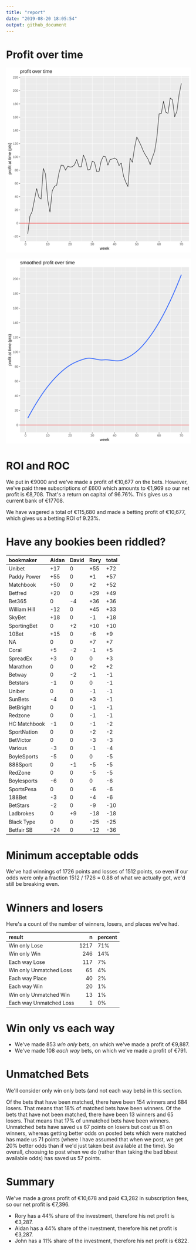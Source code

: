 ```yaml
---
title: "report"
date: "2019-08-20 18:05:54"
output: github_document
---
```




# Profit over time

![plot of chunk profit-over-time](figure/profit-over-time-1.png)

![plot of chunk profit-over-time-smooth](figure/profit-over-time-smooth-1.png)


# ROI and ROC



We put in €9000 and we've made a profit of €10,677 on the bets. However, we've paid three subscriptions of £600 which amounts to €1,969 so our net profit is €8,708. That's a return on capital of 96.76%. This gives us a current bank of €17708.

We have wagered a total of €115,680 and made a betting profit of €10,677, which gives us a betting ROI of 9.23%.


# Have any bookies been riddled?


|bookmaker    |Aidan |David |Rory |total |
|:------------|:-----|:-----|:----|:-----|
|Unibet       |+17   |0     |+55  |+72   |
|Paddy Power  |+55   |0     |+1   |+57   |
|Matchbook    |+50   |0     |+2   |+52   |
|Betfred      |+20   |0     |+29  |+49   |
|Bet365       |0     |-4    |+36  |+36   |
|William Hill |-12   |0     |+45  |+33   |
|SkyBet       |+18   |0     |-1   |+18   |
|SportingBet  |0     |+2    |+10  |+10   |
|10Bet        |+15   |0     |-6   |+9    |
|NA           |0     |0     |+7   |+7    |
|Coral        |+5    |-2    |-1   |+5    |
|SpreadEx     |+3    |0     |0    |+3    |
|Marathon     |0     |0     |+2   |+2    |
|Betway       |0     |-2    |-1   |-1    |
|Betstars     |-1    |0     |0    |-1    |
|Uniber       |0     |0     |-1   |-1    |
|SunBets      |-4    |0     |+3   |-1    |
|BetBright    |0     |0     |-1   |-1    |
|Redzone      |0     |0     |-1   |-1    |
|HC Matchbook |-1    |0     |-1   |-2    |
|SportNation  |0     |0     |-2   |-2    |
|BetVictor    |0     |0     |-3   |-3    |
|Various      |-3    |0     |-1   |-4    |
|BoyleSports  |-5    |0     |0    |-5    |
|888Sport     |0     |-1    |-5   |-5    |
|RedZone      |0     |0     |-5   |-5    |
|Boylesports  |-6    |0     |0    |-6    |
|SportsPesa   |0     |0     |-6   |-6    |
|188Bet       |-3    |0     |-4   |-6    |
|BetStars     |-2    |0     |-9   |-10   |
|Ladbrokes    |0     |+9    |-18  |-18   |
|Black Type   |0     |0     |-25  |-25   |
|Betfair SB   |-24   |0     |-12  |-36   |


# Minimum acceptable odds



We've had winnings of 1726 points and losses of 1512 points, so even if our odds were only a fraction 1512 / 1726 = 0.88 of what we actually got, we'd still be breaking even.


# Winners and losers

Here's a count of the number of winners, losers, and places we've had.


|result                  |    n|percent |
|:-----------------------|----:|:-------|
|Win only Lose           | 1217|71%     |
|Win only Win            |  246|14%     |
|Each way Lose           |  117|7%      |
|Win only Unmatched Loss |   65|4%      |
|Each way Place          |   40|2%      |
|Each way Win            |   20|1%      |
|Win only Unmatched Win  |   13|1%      |
|Each way Unmatched Loss |    1|0%      |


# Win only vs each way



* We've made 853 _win only_ bets, on which we've made a profit of €9,887. 
* We've made 108 _each way_ bets, on which we've made a profit of €791.


# Unmatched Bets



We'll consider only win only bets (and not each way bets) in this section.

Of the bets that have been matched, there have been 154 winners and 684 losers. That means that 18% of matched bets have been winners. Of the bets that have not been matched, there have been 13 winners and 65 losers. That means that 17% of unmatched bets have been winners. Unmatched bets have saved us 67 points on losers but cost us 81 on winners, whereas getting better odds on posted bets which were matched has made us 71 points (where I have assumed that when we post, we get 20% better odds than if we'd just taken best available at the time). So overall, choosing to post when we do (rather than taking the bad bbest available odds) has saved us 57 points.


# Summary



We've made a gross profit of €10,678 and paid €3,282 in subscription fees, so our net profit is €7,396.

* Rory has a 44% share of the investment, therefore his net profit is €3,287.
* Aidan has a 44% share of the investment, therefore his net profit is €3,287.
* John has a 11% share of the investment, therefore his net profit is €822.
